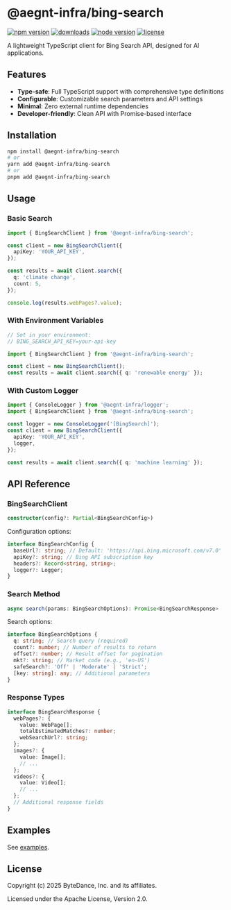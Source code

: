 # @aegnt-infra/bing-search

<p>
  <a href="https://npmjs.com/package/@aegnt-infra/bing-search?activeTab=readme"><img src="https://img.shields.io/npm/v/@aegnt-infra/bing-search?style=flat-square&colorA=564341&colorB=EDED91" alt="npm version" /></a>
  <a href="https://npmcharts.com/compare/@aegnt-infra/bing-search?minimal=true"><img src="https://img.shields.io/npm/dm/@aegnt-infra/bing-search.svg?style=flat-square&colorA=564341&colorB=EDED91" alt="downloads" /></a>
  <a href="https://nodejs.org/en/about/previous-releases"><img src="https://img.shields.io/node/v/@aegnt-infra/bing-search.svg?style=flat-square&colorA=564341&colorB=EDED91" alt="node version"></a>
  <a href="https://github.com/web-infra-dev/rsbuild/blob/main/LICENSE"><img src="https://img.shields.io/badge/License-MIT-blue.svg?style=flat-square&colorA=564341&colorB=EDED91" alt="license" /></a>
</p>

A lightweight TypeScript client for Bing Search API, designed for AI applications.

## Features

- **Type-safe**: Full TypeScript support with comprehensive type definitions
- **Configurable**: Customizable search parameters and API settings
- **Minimal**: Zero external runtime dependencies
- **Developer-friendly**: Clean API with Promise-based interface

## Installation

```bash
npm install @aegnt-infra/bing-search
# or
yarn add @aegnt-infra/bing-search
# or
pnpm add @aegnt-infra/bing-search
```

## Usage

### Basic Search

```typescript
import { BingSearchClient } from '@aegnt-infra/bing-search';

const client = new BingSearchClient({
  apiKey: 'YOUR_API_KEY',
});

const results = await client.search({
  q: 'climate change',
  count: 5,
});

console.log(results.webPages?.value);
```

### With Environment Variables

```typescript
// Set in your environment:
// BING_SEARCH_API_KEY=your-api-key

import { BingSearchClient } from '@aegnt-infra/bing-search';

const client = new BingSearchClient();
const results = await client.search({ q: 'renewable energy' });
```

### With Custom Logger

```typescript
import { ConsoleLogger } from '@aegnt-infra/logger';
import { BingSearchClient } from '@aegnt-infra/bing-search';

const logger = new ConsoleLogger('[BingSearch]');
const client = new BingSearchClient({
  apiKey: 'YOUR_API_KEY',
  logger,
});

const results = await client.search({ q: 'machine learning' });
```

## API Reference

### BingSearchClient

```typescript
constructor(config?: Partial<BingSearchConfig>)
```

Configuration options:

```typescript
interface BingSearchConfig {
  baseUrl?: string; // Default: 'https://api.bing.microsoft.com/v7.0'
  apiKey?: string; // Bing API subscription key
  headers?: Record<string, string>;
  logger?: Logger;
}
```

### Search Method

```typescript
async search(params: BingSearchOptions): Promise<BingSearchResponse>
```

Search options:

```typescript
interface BingSearchOptions {
  q: string; // Search query (required)
  count?: number; // Number of results to return
  offset?: number; // Result offset for pagination
  mkt?: string; // Market code (e.g., 'en-US')
  safeSearch?: 'Off' | 'Moderate' | 'Strict';
  [key: string]: any; // Additional parameters
}
```

### Response Types

```typescript
interface BingSearchResponse {
  webPages?: {
    value: WebPage[];
    totalEstimatedMatches?: number;
    webSearchUrl?: string;
  };
  images?: {
    value: Image[];
    // ...
  };
  videos?: {
    value: Video[];
    // ...
  };
  // Additional response fields
}
```

## Examples

See [examples](./examples/).


## License

Copyright (c) 2025 ByteDance, Inc. and its affiliates.

Licensed under the Apache License, Version 2.0.
